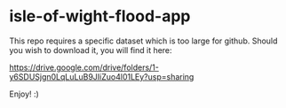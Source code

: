 # isle-of-wight-flood-app

This repo requires a specific dataset which is too large for github. Should you wish to download it, you will find it here: 

https://drive.google.com/drive/folders/1-y6SDUSjgn0LqLuLuB9JIiZuo4l01LEy?usp=sharing

Enjoy! :)

